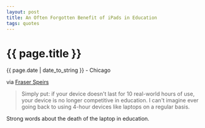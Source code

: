 ```yaml
---
layout: post
title: An Often Forgotten Benefit of iPads in Education
tags: quotes
---
```


{{ page.title }}
================

<p class="meta">{{ page.date | date_to_string }} - Chicago</p>

via [Fraser Speirs](http://speirs.org/blog/2010/9/12/the-ipad-project-on-battery-life.html)

> Simply put: if your device doesn't last for 10 real-world hours of use, your device is no longer competitive in education. I can't imagine ever going back to using 4-hour devices like laptops on a regular basis.

Strong words about the death of the laptop in education.
